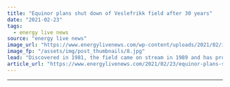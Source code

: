 ```yaml
---
title: "Equinor plans shut down of Veslefrikk field after 30 years"
date: "2021-02-23"
tags: 
  - energy live news
source: "energy live news"
image_url: "https://www.energylivenews.com/wp-content/uploads/2021/02/image-14.jpg"
image_fp: "/assets/img/post_thumbnails/8.jpg"
lead: "Discovered in 1981, the field came on stream in 1989 and has produced more than 400m barrels of oil equivalent"
article_url: "https://www.energylivenews.com/2021/02/23/equinor-plans-shut-down-of-veslefrikk-field-after-30-years/"
---
```


---
